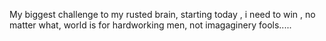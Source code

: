My biggest challenge to my rusted brain, starting today , i need to win , no matter what, world is for hardworking men, not imagaginery fools.....
